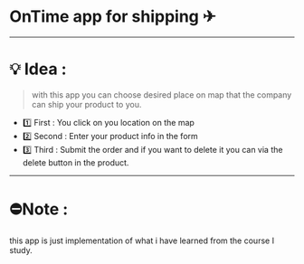 # OnTime app for shipping ✈

---

# 💡 Idea :

> with this app you can choose desired place on map
> that the company can ship your product to you.

- 1️⃣ First : You click on you location on the map
- 2️⃣ Second : Enter your product info in the form
- 3️⃣ Third : Submit the order and if you want to delete it you can via the delete button in the product.

---

# ⛔Note :

this app is just implementation of what i have learned from the course I study.


